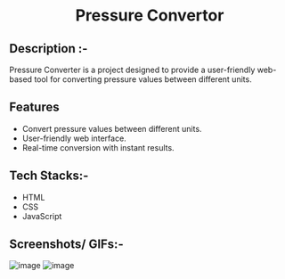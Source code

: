 # <p align="center">Pressure Convertor</p>

## Description :-

Pressure Converter is a project designed to provide a user-friendly web-based tool for converting pressure values between different units. 

## Features

- Convert pressure values between different units.
- User-friendly web interface.
- Real-time conversion with instant results.

## Tech Stacks:-

- HTML
- CSS
- JavaScript

## Screenshots/ GIFs:-

![image](https://github.com/Rakesh9100/CalcDiverse/assets/121337325/f72beeb0-29bd-4407-a6d0-f43ef36fe014)
![image](https://github.com/Rakesh9100/CalcDiverse/assets/121337325/8d2ab6a1-826e-46d5-8431-6d60f42c933e)